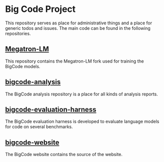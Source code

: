 # Big Code Project

This repository serves as place for administrative things and a place for generic todos and issues. The main code can be found in the following repositories.

## [Megatron-LM](https://github.com/bigcode-project/Megatron-LM)
This repository contains the Megatron-LM fork used for training the BigCode models.

## [bigcode-analysis](https://github.com/bigcode-project/bigcode-analysis)
The BigCode analysis repository is a place for all kinds of analysis reports.

## [bigcode-evaluation-harness](https://github.com/bigcode-project/bigcode-evaluation-harness)
The BigCode evaluation harness is developed to evaluate language models for code on several benchmarks.

## [bigcode-website](https://github.com/bigcode-project/bigcode-website)
The BigCode website contains the source of the website.